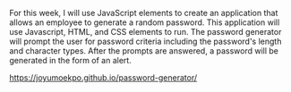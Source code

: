 For this week, I will use JavaScript elements to create an application that allows an employee to generate a random password. This application will use Javascript, HTML, and CSS elements to run. The password generator will prompt the user for password criteria including the password's length and character types. After the prompts are answered, a password will be generated in the form of an alert.

https://joyumoekpo.github.io/password-generator/